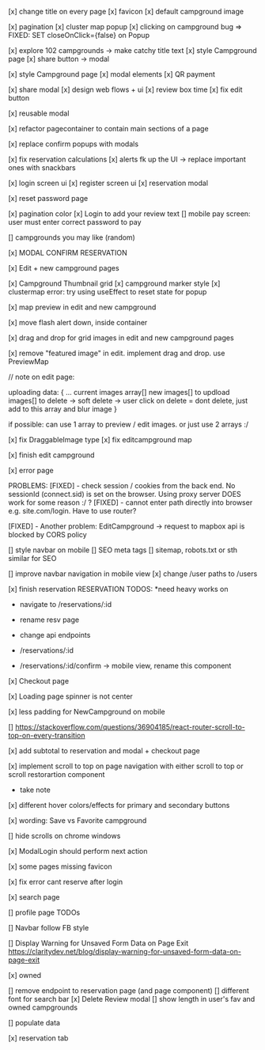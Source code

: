 [x] change title on every page
[x] favicon
[x] default campground image

[x] pagination
[x] cluster map popup
[x] clicking on campground bug => FIXED: SET closeOnClick={false} on Popup

[x] explore 102 campgrounds -> make catchy title text
[x] style Campground page
[x] share button -> modal

[x] style Campground page
[x] modal elements
[x] QR payment

[x] share modal
[x] design web flows + ui
[x] review box time
[x] fix edit button

[x] reusable modal

[x] refactor pagecontainer to contain main sections of a page

[x] replace confirm popups with modals

[x] fix reservation calculations
[x] alerts fk up the UI -> replace important ones with snackbars

[x] login screen ui
[x] register screen ui
[x] reservation modal

[x] reset password page

[x] pagination color
[x] Login to add your review text
[] mobile pay screen: user must enter correct password to pay

[] campgrounds you may like (random)

[x] MODAL CONFIRM RESERVATION

[x] Edit + new campground pages

[x] Campground Thumbnail grid
[x] campground marker style
[x] clustermap error: try using useEffect to reset state for popup

[x] map preview in edit and new campground

[x] move flash alert down, inside container

[x] drag and drop for grid images in edit and new campground pages

[x] remove "featured image" in edit. implement drag and drop. use PreviewMap

// note on edit page:

uploading data:
{
    ...
    current images array[]
    new images[] to updload
    images[] to delete -> soft delete -> user click on delete = dont delete, just add to this array and blur image 
}

if possible: can use 1 array to preview / edit images. or just use 2 arrays :/

[x] fix DraggableImage type
[x] fix editcampground map

[x] finish edit campground

[x] error page

PROBLEMS:
[FIXED] - check session / cookies from the back end. No sessionId (connect.sid) is set on the browser. Using proxy server DOES work for some reason :/ ?
[FIXED] - cannot enter path directly into browser e.g. site.com/login. Have to use router?

[FIXED] - Another problem: EditCampground -> request to mapbox api is blocked by CORS policy

[] style navbar on mobile
[] SEO meta tags
[] sitemap, robots.txt or sth similar for SEO

[] improve navbar navigation in mobile view
[x] change /user paths to /users

[x] finish reservation
RESERVATION TODOS:
*need heavy works on <Reservation />

- navigate to /reservations/:id
- rename resv page
- change api endpoints

- /reservations/:id
- /reservations/:id/confirm -> mobile view, rename this component

[x] Checkout page

[x] Loading page spinner is not center

[x] less padding for NewCampground on mobile

[] https://stackoverflow.com/questions/36904185/react-router-scroll-to-top-on-every-transition

[x] add subtotal to reservation 
and modal + checkout page

[x] implement scroll to top on page navigation with either scroll to top or scroll restorartion component 
+ take note

[x] different hover colors/effects for primary and secondary buttons

[x] wording: Save vs Favorite campground

[] hide scrolls on chrome windows

[x] ModalLogin should perform next action

[x] some pages missing favicon

[x] fix error cant reserve after login

[x] search page

[] profile page TODOs

[] Navbar follow FB style

[] Display Warning for Unsaved Form Data on Page Exit
https://claritydev.net/blog/display-warning-for-unsaved-form-data-on-page-exit

[x] owned

[] remove endpoint to reservation page (and page component)
[] different font for search bar
[x] Delete Review modal
[] show length in user's fav and owned campgrounds

[] populate data

[x] reservation tab